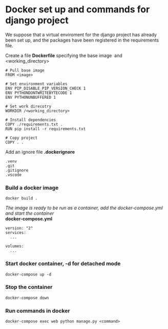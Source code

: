 # Docker set up and commands for django project
We suppose that a virtual enviroment for the django project has already been set up, and the packages have been registered in the requirements file.

Create a file **Dockerfile** specifying the base image <image> and <working_directory>
````
# Pull base image
FROM <image>

# Set environment variables
ENV PIP_DISABLE_PIP_VERSION_CHECK 1
ENV PYTHONDONTWRITEBYTECODE 1
ENV PYTHONUNBUFFERED 1

# Set work direcotry
WORKDIR /<working_directory>

# Install dependencies
COPY ./requirements.txt .
RUN pip install -r requirements.txt

# Copy project
COPY . .
````
Add an ignore file **.dockerignore**
````
.venv
.git
.gitignore
.vscode
````
### Build a docker image
````
docker build .
````
*The image is ready to be run as a container, add the docker-compose.yml and start the container*  
**docker-compose.yml**
````
version: "2"
services:
  ...

volumes:
  ...
````
### Start docker container, -d for detached mode
````
docker-compose up -d
````
### Stop the container
````
docker-compose down
````
### Run commands <command> in docker
````
docker-compose exec web python manage.py <command>
````
